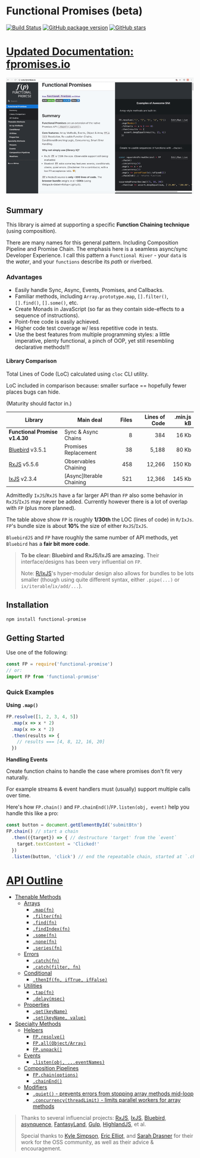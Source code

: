 # Functional Promises (beta)


[![Build Status](https://travis-ci.org/justsml/functional-promises.svg?branch=master)](https://travis-ci.org/justsml/functional-promises)
[![GitHub package version](https://img.shields.io/github/package-json/v/justsml/functional-promises.svg?style=flat)](https://github.com/justsml/functional-promises)
[![GitHub stars](https://img.shields.io/github/stars/justsml/functional-promises.svg?label=Stars&style=flat)](https://github.com/justsml/functional-promises)

# [Updated Documentation: fpromises.io](http://www.fpromises.io/)

[![New Docs](docs-source/source/images/FunctionalPromises-Docs-Upgraded-960w.gif?raw=true)](http://www.fpromises.io/)

## Summary

This library is aimed at supporting a specific **Function Chaining technique** (using composition).

There are many names for this general pattern. Including Composition Pipeline and Promise Chain.
The emphasis here is a seamless async/sync Developer Experience. I call this pattern a `Functional River` - your `data` is the _water_, and your `functions` describe its _path_ or riverbed.

### Advantages

* Easily handle Sync, Async, Events, Promises, and Callbacks.
* Familiar methods, including `Array.prototype.map`, `[].filter()`, `[].find()`, `[].some()`, etc.
* Create Monads in JavaScript (so far as they contain side-effects to a sequence of instructions).
* Point-free code is easily achieved.
* Higher code test coverage w/ less repetitive code in tests.
* Use the best features from multiple programming styles: a little imperative, plenty functional, a pinch of OOP, yet still resembling declarative methods!!!

#### Library Comparison

Total Lines of Code (LoC) calculated using `cloc` CLI utility.

LoC included in comparison because: smaller surface == hopefully fewer places bugs can hide.

(Maturity should factor in.)


| Library                     	                                    | Main deal | Files   | Lines of Code  | .min.js kB
|------------------------------	                                    |-----------|---------: |--------------: |-------------------:
| **Functional Promise v1.4.30**                                  	| Sync & Async Chains | 8 |           384	 | 16 Kb
| [Bluebird](https://github.com/petkaantonov/bluebird) v3.5.1       | Promises Replacement |        38 |         5,188	 | 80 Kb
| [RxJS](https://github.com/ReactiveX/RxJS) v5.5.6                 	| Observables Chaining |     458 |        12,266  | 150 Kb
| [IxJS](https://github.com/ReactiveX/IxJS) v2.3.4                 	| \[Async\]Iterable Chaining |     521 |        12,366	 | 145 Kb

Admittedly `IxJS`/`RxJS` have a far larger API than `FP` also some behavior in `RxJS`/`IxJS` may never be added.
Currently however there is a lot of overlap with `FP` (plus more planned).

The table above show `FP` is roughly **1/30th** the LOC (lines of code) in `R/IxJs`.
`FP`'s bundle size is about **10%** the size of either `RxJS`/`IxJS`.

`BluebirdJS` and `FP` have roughly the same number of API methods, yet `Bluebird` has a **fair bit more code**.

> **To be clear: Bluebird and RxJS/IxJS are amazing.** Their interface/designs has been very influential on `FP`.
>
> Note: [R/IxJS](https://github.com/ReactiveX/IxJS)'s hyper-modular design also allows for bundles to be lots smaller (though using quite different syntax, either `.pipe(...)` or `ix/iterable`/`ix/add/...`).


## Installation

```sh
npm install functional-promise
```

## Getting Started

Use one of the following:

```js
const FP = require('functional-promise')
// or:
import FP from 'functional-promise'
```

### Quick Examples

**Using `.map()`**

```js
FP.resolve([1, 2, 3, 4, 5])
  .map(x => x * 2)
  .map(x => x * 2)
  .then(results => {
    // results === [4, 8, 12, 16, 20]
  })
```

**Handling Events**

Create function chains to handle the case where promises don't fit very naturally.

For example streams & event handlers must (usually) support multiple calls over time.

Here's how `FP.chain()` and `FP.chainEnd()`/`FP.listen(obj, event)` help you handle this like a pro:

```js
const button = document.getElementById('submitBtn')
FP.chain() // start a chain
  .then(({target}) => { // destructure 'target' from the `event`
    target.textContent = 'Clicked!'
  })
  .listen(button, 'click') // end the repeatable chain, started at `.chain()`
```

# [API Outline](http://fpromises.io/)

* [Thenable Methods](http://www.fpromises.io/#thenable-methods)
    * [Arrays](http://www.fpromises.io/#array-methods)
        * [`.map(fn)`](http://www.fpromises.io/#fp-map)
        * [`.filter(fn)`](http://www.fpromises.io/#fp-filter)
        * [`.find(fn)`](http://www.fpromises.io/#fp-find)
        * [`.findIndex(fn)`](http://www.fpromises.io/#fp-findIndex)
        * [`.some(fn)`](http://www.fpromises.io/#fp-some)
        * [`.none(fn)`](http://www.fpromises.io/#fp-none)
        * [`.series(fn)`](http://www.fpromises.io/#fp-series)
    * [Errors](http://www.fpromises.io/#errors)
        * [`.catch(fn)`](http://www.fpromises.io/#fp-catch)
        * [`.catch(filter, fn)`](http://www.fpromises.io/#fp-catch)
    * [Conditional](http://www.fpromises.io/#conditional)
        * [`.thenIf(fn, ifTrue, ifFalse)`](http://www.fpromises.io/#fp-thenIf)
    * [Utilities](http://www.fpromises.io/#utilities)
        * [`.tap(fn)`](http://www.fpromises.io/#fp-tap)
        * [`.delay(msec)`](http://www.fpromises.io/#fp-delay)
    * [Properties](http://www.fpromises.io/#properties)
        * [`.get(keyName)`](http://www.fpromises.io/#fp-get)
        * [`.set(keyName, value)`](http://www.fpromises.io/#fp-set)
* [Specialty Methods](http://www.fpromises.io/#specialty-methods)
    * [Helpers](http://www.fpromises.io/#helpers)
        * [`FP.resolve()`](http://www.fpromises.io/#fp-resolve)
        * [`FP.all(Object/Array)`](http://www.fpromises.io/#fp-all)
        * [`FP.unpack()`](http://www.fpromises.io/#fp-unpack)
    * [Events](http://www.fpromises.io/#events)
        * [`.listen(obj, ...eventNames)`](http://www.fpromises.io/#fp-listen)
    * [Composition Pipelines](http://www.fpromises.io/#composition-pipelines)
        * [`FP.chain(options)`](http://www.fpromises.io/#fp-chain)
        * [`.chainEnd()`](http://www.fpromises.io/#fp-chainend)
    * [Modifiers](http://www.fpromises.io/#modifiers)
        * [`.quiet()` - prevents errors from stopping array methods mid-loop](http://www.fpromises.io/#fp-quiet)
        * [`.concurrency(threadLimit)` - limits parallel workers for array methods](http://www.fpromises.io/#fp-concurrency)



> Thanks to several influencial projects: [RxJS](https://github.com/ReactiveX/RxJS), [IxJS](https://github.com/ReactiveX/IxJS), [Bluebird](https://github.com/petkaantonov/bluebird), [asynquence](https://github.com/getify/asynquence), [FantasyLand](https://github.com/fantasyland/fantasy-land), [Gulp](https://github.com/gulpjs/gulp), [HighlandJS](https://github.com/caolan/highland), et al.
>
> Special thanks to [Kyle Simpson](https://github.com/getify), [Eric Elliot](https://medium.com/@_ericelliott), and [Sarah Drasner](https://sarahdrasnerdesign.com/) for their work for the OSS community, as well as their advice & encouragement.
